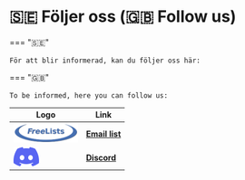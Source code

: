 # 🇸🇪 Följer oss (🇬🇧 Follow us)

=== "🇸🇪"

    För att blir informerad, kan du följer oss här:

=== "🇬🇧"

    To be informed, here you can follow us:

Logo                                           |Link
-----------------------------------------------|---------------------------------------------------------
![FreeLists logo](freelists_logo_114_x_34.png) | **[Email list](https://www.freelists.org/list/loerdagskurser)**
![Discord logo](discord_logo_45_x_34.png)      | **[Discord](https://discord.gg/xrPBqBBEqn)**
